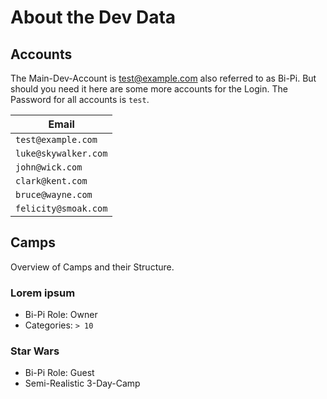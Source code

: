 # About the Dev Data

## Accounts

The Main-Dev-Account is test@example.com also referred to as Bi-Pi. 
But should you need it here are some more accounts for the Login.
The Password for all accounts is `test`.

| Email                 |
|-----------------------|
| `test@example.com`    |
| `luke@skywalker.com`  |
| `john@wick.com`       |
| `clark@kent.com`      |
| `bruce@wayne.com`     |
| `felicity@smoak.com`  |


## Camps
Overview of Camps and their Structure. 
### Lorem ipsum
* Bi-Pi Role: Owner
* Categories: `> 10`

### Star Wars
* Bi-Pi Role: Guest
* Semi-Realistic 3-Day-Camp
